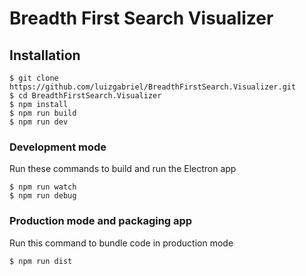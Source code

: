# Breadth First Search Visualizer

## Installation

```shell script
$ git clone https://github.com/luizgabriel/BreadthFirstSearch.Visualizer.git
$ cd BreadthFirstSearch.Visualizer
$ npm install
$ npm run build
$ npm run dev
```

### Development mode
Run these commands to build and run the Electron app
```shell script
$ npm run watch
$ npm run debug
```

### Production mode and packaging app
Run this command to bundle code in production mode
``` bash
$ npm run dist
```